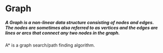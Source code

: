 # Graph

##### A Graph is a non-linear data structure consisting of nodes and edges. The nodes are sometimes also referred to as vertices and the edges are lines or arcs that connect any two nodes in the graph.
A* is a graph search/path finding algorithm.
